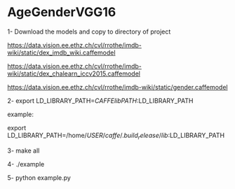 # AgeGenderVGG16


1- Download the models and copy to directory of project


https://data.vision.ee.ethz.ch/cvl/rrothe/imdb-wiki/static/dex_imdb_wiki.caffemodel


https://data.vision.ee.ethz.ch/cvl/rrothe/imdb-wiki/static/dex_chalearn_iccv2015.caffemodel


https://data.vision.ee.ethz.ch/cvl/rrothe/imdb-wiki/static/gender.caffemodel


2- export LD_LIBRARY_PATH=$CAFFElibPATH:$LD_LIBRARY_PATH 


example:  

export LD_LIBRARY_PATH=/home/$USER/caffe/.build_release/lib:$LD_LIBRARY_PATH 

3- make all

4- ./example

5- python example.py
